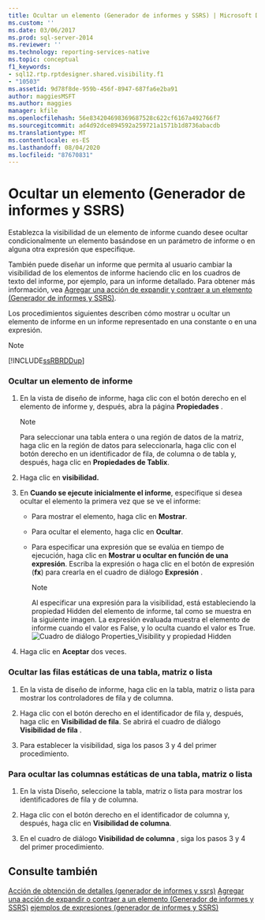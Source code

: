 ```yaml
---
title: Ocultar un elemento (Generador de informes y SSRS) | Microsoft Docs
ms.custom: ''
ms.date: 03/06/2017
ms.prod: sql-server-2014
ms.reviewer: ''
ms.technology: reporting-services-native
ms.topic: conceptual
f1_keywords:
- sql12.rtp.rptdesigner.shared.visibility.f1
- "10503"
ms.assetid: 9d78f8de-959b-456f-8947-687fa6e2ba91
author: maggiesMSFT
ms.author: maggies
manager: kfile
ms.openlocfilehash: 56e834204698369687528c622cf6167a492766f7
ms.sourcegitcommit: ad4d92dce894592a259721a1571b1d8736abacdb
ms.translationtype: MT
ms.contentlocale: es-ES
ms.lasthandoff: 08/04/2020
ms.locfileid: "87670831"
---
```

# <a name="hide-an-item-report-builder-and-ssrs"></a>Ocultar un elemento (Generador de informes y SSRS)
  Establezca la visibilidad de un elemento de informe cuando desee ocultar condicionalmente un elemento basándose en un parámetro de informe o en alguna otra expresión que especifique.

 También puede diseñar un informe que permita al usuario cambiar la visibilidad de los elementos de informe haciendo clic en los cuadros de texto del informe, por ejemplo, para un informe detallado. Para obtener más información, vea [Agregar una acción de expandir y contraer a un elemento &#40;Generador de informes y SSRS&#41;](../report-design/add-an-expand-or-collapse-action-to-an-item-report-builder-and-ssrs.md).

 Los procedimientos siguientes describen cómo mostrar u ocultar un elemento de informe en un informe representado en una constante o en una expresión.

> [!NOTE]
>  [!INCLUDE[ssRBRDDup](../../includes/ssrbrddup-md.md)]

### <a name="to-hide-a-report-item"></a>Ocultar un elemento de informe

1.  En la vista de diseño de informe, haga clic con el botón derecho en el elemento de informe y, después, abra la página **Propiedades** .

    > [!NOTE]
    >  Para seleccionar una tabla entera o una región de datos de la matriz, haga clic en la región de datos para seleccionarla, haga clic con el botón derecho en un identificador de fila, de columna o de tabla y, después, haga clic en **Propiedades de Tablix**.

2.  Haga clic en **visibilidad.**

3.  En **Cuando se ejecute inicialmente el informe**, especifique si desea ocultar el elemento la primera vez que se ve el informe:

    -   Para mostrar el elemento, haga clic en **Mostrar**.

    -   Para ocultar el elemento, haga clic en **Ocultar**.

    -   Para especificar una expresión que se evalúa en tiempo de ejecución, haga clic en **Mostrar u ocultar en función de una expresión**. Escriba la expresión o haga clic en el botón de expresión (**fx**) para crearla en el cuadro de diálogo **Expresión** .

        > [!NOTE]
        >  Al especificar una expresión para la visibilidad, está estableciendo la propiedad Hidden del elemento de informe, tal como se muestra en la siguiente imagen. La expresión evaluada muestra el elemento de informe cuando el valor es False, y lo oculta cuando el valor es True. 
        > ![Cuadro de diálogo Properties_Visibility y propiedad Hidden](../media/hiddenproperty-propertiesvisibility.png "Cuadro de diálogo Properties_Visibility y propiedad Hidden")

4.  Haga clic en **Aceptar** dos veces.

### <a name="to-hide-static-rows-in-a-table-matrix-or-list"></a>Ocultar las filas estáticas de una tabla, matriz o lista

1.  En la vista de diseño de informe, haga clic en la tabla, matriz o lista para mostrar los controladores de fila y de columna.

2.  Haga clic con el botón derecho en el identificador de fila y, después, haga clic en **Visibilidad de fila**. Se abrirá el cuadro de diálogo **Visibilidad de fila** .

3.  Para establecer la visibilidad, siga los pasos 3 y 4 del primer procedimiento.

### <a name="to-hide-static-columns-in-a-table-matrix-or-list"></a>Para ocultar las columnas estáticas de una tabla, matriz o lista

1.  En la vista Diseño, seleccione la tabla, matriz o lista para mostrar los identificadores de fila y de columna.

2.  Haga clic con el botón derecho en el identificador de columna y, después, haga clic en **Visibilidad de columna**.

3.  En el cuadro de diálogo **Visibilidad de columna** , siga los pasos 3 y 4 del primer procedimiento.

## <a name="see-also"></a>Consulte también
 [Acción de obtención de detalles &#40;generador de informes y ssrs&#41;](../report-design/drilldown-action-report-builder-and-ssrs.md) [Agregar una acción de expandir o contraer a un elemento &#40;Generador de informes y SSRS&#41;](../report-design/add-an-expand-or-collapse-action-to-an-item-report-builder-and-ssrs.md) [ejemplos de expresiones &#40;generador de informes y SSRS&#41;](../report-design/expression-examples-report-builder-and-ssrs.md)


